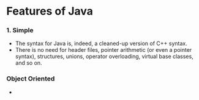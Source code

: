 # Features of Java

### 1. Simple

- The syntax for Java is, indeed, a cleaned-up version of C++ syntax. 
- There is no need for header files, pointer arithmetic (or even a pointer syntax), structures, unions, operator overloading, virtual base classes, and so on.
### Object Oriented
- 
